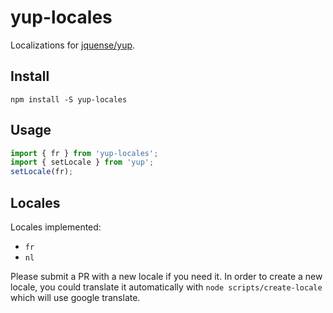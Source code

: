 # yup-locales

Localizations for [jquense/yup](https://github.com/jquense/yup).

## Install

```
npm install -S yup-locales
```

## Usage

```js
import { fr } from 'yup-locales';
import { setLocale } from 'yup';
setLocale(fr);
```

## Locales

Locales implemented:

  - `fr`
  - `nl`

Please submit a PR with a new locale if you need it. In order to create a new locale, you could translate it automatically with `node scripts/create-locale` which will use google translate.
